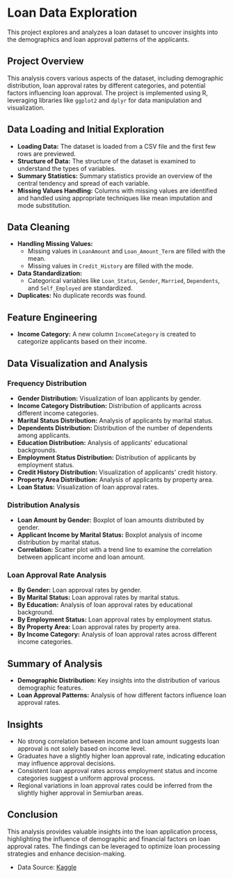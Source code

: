 # Loan Data Exploration

This project explores and analyzes a loan dataset to uncover insights into the demographics and loan approval patterns of the applicants.

## Project Overview

This analysis covers various aspects of the dataset, including demographic distribution, loan approval rates by different categories, and potential factors influencing loan approval. The project is implemented using R, leveraging libraries like `ggplot2` and `dplyr` for data manipulation and visualization.

## Data Loading and Initial Exploration

- **Loading Data:** The dataset is loaded from a CSV file and the first few rows are previewed.
- **Structure of Data:** The structure of the dataset is examined to understand the types of variables.
- **Summary Statistics:** Summary statistics provide an overview of the central tendency and spread of each variable.
- **Missing Values Handling:** Columns with missing values are identified and handled using appropriate techniques like mean imputation and mode substitution.

## Data Cleaning

- **Handling Missing Values:** 
  - Missing values in `LoanAmount` and `Loan_Amount_Term` are filled with the mean.
  - Missing values in `Credit_History` are filled with the mode.
- **Data Standardization:**
  - Categorical variables like `Loan_Status`, `Gender`, `Married`, `Dependents`, and `Self_Employed` are standardized.
- **Duplicates:** No duplicate records was found.

## Feature Engineering

- **Income Category:** A new column `IncomeCategory` is created to categorize applicants based on their income.

## Data Visualization and Analysis

### Frequency Distribution

- **Gender Distribution:** Visualization of loan applicants by gender.
- **Income Category Distribution:** Distribution of applicants across different income categories.
- **Marital Status Distribution:** Analysis of applicants by marital status.
- **Dependents Distribution:** Distribution of the number of dependents among applicants.
- **Education Distribution:** Analysis of applicants' educational backgrounds.
- **Employment Status Distribution:** Distribution of applicants by employment status.
- **Credit History Distribution:** Visualization of applicants' credit history.
- **Property Area Distribution:** Analysis of applicants by property area.
- **Loan Status:** Visualization of loan approval rates.

### Distribution Analysis

- **Loan Amount by Gender:** Boxplot of loan amounts distributed by gender.
- **Applicant Income by Marital Status:** Boxplot analysis of income distribution by marital status.
- **Correlation:** Scatter plot with a trend line to examine the correlation between applicant income and loan amount.

### Loan Approval Rate Analysis

- **By Gender:** Loan approval rates by gender.
- **By Marital Status:** Loan approval rates by marital status.
- **By Education:** Analysis of loan approval rates by educational background.
- **By Employment Status:** Loan approval rates by employment status.
- **By Property Area:** Loan approval rates by property area.
- **By Income Category:** Analysis of loan approval rates across different income categories.

## Summary of Analysis

- **Demographic Distribution:** Key insights into the distribution of various demographic features.
- **Loan Approval Patterns:** Analysis of how different factors influence loan approval rates.
  
## Insights

- No strong correlation between income and loan amount suggests loan approval is not solely based on income level.
- Graduates have a slightly higher loan approval rate, indicating education may influence approval decisions.
- Consistent loan approval rates across employment status and income categories suggest a uniform approval process.
- Regional variations in loan approval rates could be inferred from the slightly higher approval in Semiurban areas.

## Conclusion

This analysis provides valuable insights into the loan application process, highlighting the influence of demographic and financial factors on loan approval rates. The findings can be leveraged to optimize loan processing strategies and enhance decision-making.

- Data Source: [Kaggle](https://www.kaggle.com/datasets/burak3ergun/loan-data-set?resource=download)
